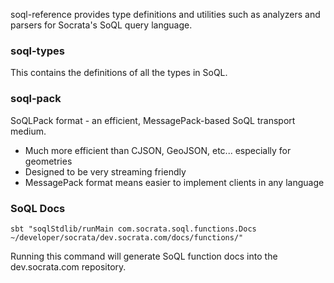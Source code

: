 soql-reference provides type definitions and utilities such as analyzers and parsers for Socrata's SoQL query language.

### soql-types

This contains the definitions of all the types in SoQL.

### soql-pack

SoQLPack format - an efficient, MessagePack-based SoQL transport medium.

 *   Much more efficient than CJSON, GeoJSON, etc... especially for geometries
 *   Designed to be very streaming friendly
 *   MessagePack format means easier to implement clients in any language

 ### SoQL Docs
 
 `sbt "soqlStdlib/runMain com.socrata.soql.functions.Docs ~/developer/socrata/dev.socrata.com/docs/functions/"`

 Running this command will generate SoQL function docs into the dev.socrata.com repository.
